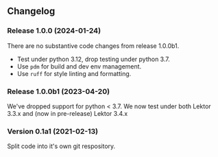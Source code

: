 ## Changelog

### Release 1.0.0 (2024-01-24)

There are no substantive code changes from release 1.0.0b1.

- Test under python 3.12, drop testing under python 3.7.
- Use `pdm` for build and dev env management.
- Use `ruff` for style linting and formatting.

### Release 1.0.0b1 (2023-04-20)

We've dropped support for python < 3.7.
We now test under both Lektor 3.3.x and (now in pre-release) Lektor 3.4.x

### Version 0.1a1 (2021-02-13)

Split code into it's own git respository.
